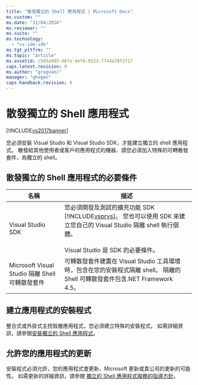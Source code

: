 ```yaml
---
title: "散發獨立的 Shell 應用程式 | Microsoft Docs"
ms.custom: ""
ms.date: "11/04/2016"
ms.reviewer: ""
ms.suite: ""
ms.technology: 
  - "vs-ide-sdk"
ms.tgt_pltfrm: ""
ms.topic: "article"
ms.assetid: c503a985-d67a-4ef8-9123-7744a78f2f17
caps.latest.revision: 9
ms.author: "gregvanl"
manager: "ghogen"
caps.handback.revision: 9
---
```

# 散發獨立的 Shell 應用程式
[!INCLUDE[vs2017banner](../code-quality/includes/vs2017banner.md)]

您必須安裝 Visual Studio 和 Visual Studio SDK，才能建立獨立的 shell 應用程式。 散發給其他使用者或客戶的應用程式的機器，請您必須加入特殊的可轉散發套件，為獨立的 shell。  
  
## 散發獨立的 Shell 應用程式的必要條件  
  
|名稱|描述|  
|--------|--------|  
|Visual Studio SDK|您必須開發及測試的擴充功能 SDK [!INCLUDE[vsprvs](../code-quality/includes/vsprvs_md.md)]。 您也可以使用 SDK 來建立您自己的 Visual Studio 隔離 shell 執行個體。<br /><br /> Visual Studio 是 SDK 的必要條件。|  
|Microsoft Visual Studio 隔離 Shell 可轉散發套件|可轉散發套件建置在 Visual Studio 工具環境時，包含在您的安裝程式隔離 shell。 隔離的 Shell 可轉散發套件包含.NET Framework 4.5。|  
  
## 建立應用程式的安裝程式  
 整合式或外掛式主控殼層應用程式，您必須建立特殊的安裝程式。 如需詳細資訊，請參閱[安裝獨立的 Shell 應用程式](../extensibility/installing-an-isolated-shell-application.md)。  
  
## 允許您的應用程式的更新  
 安裝程式必須允許，您的應用程式會更新，Microsoft 更新或貴公司的更新的可能性。 如需更新的詳細資訊，請參閱 [獨立的 Shell 應用程式服務的指導方針](../extensibility/servicing-guidelines-for-isolated-shell-applications.md)。